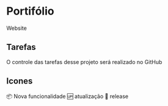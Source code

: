 # Portifólio
Website

## Tarefas 
O controle das tarefas desse projeto será realizado no GitHub

## Icones

:package: Nova funcionalidade
:up: atualização 
:checkered_flag: release
